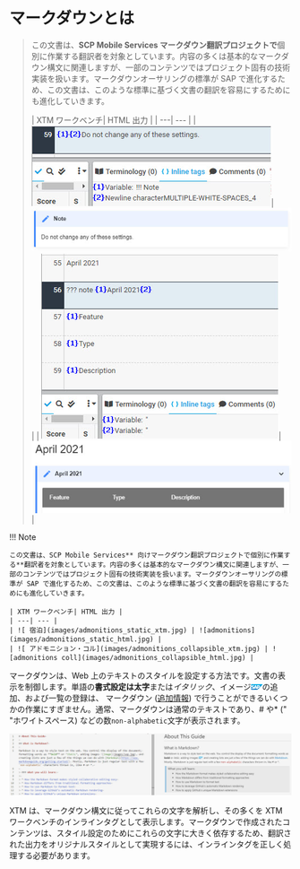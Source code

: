 # マークダウンとは

> この文書は、**SCP Mobile Services マークダウン翻訳プロジェクトで**個別に作業する翻訳者を対象としています。内容の多くは基本的なマークダウン構文に関連しますが、一部のコンテンツではプロジェクト固有の技術実装を扱います。マークダウンオーサリングの標準が SAP で進化するため、この文書は、このような標準に基づく文書の翻訳を容易にするためにも進化していきます。
>
> \| XTM ワークベンチ\| HTML 出力 \|
> \| ---\| --- \|
> \| ![受付](images/admonitions_static_xtm.jpg)\| ![受付](images/admonitions_static_html.jpg) \|
> \| ![admonitions coll](images/admonitions_collapsible_xtm.jpg)\| ![admonitions coll](images/admonitions_collapsible_html.jpg) \|

!!! Note

    この文書は、SCP Mobile Services** 向けマークダウン翻訳プロジェクトで個別に作業する**翻訳者を対象としています。内容の多くは基本的なマークダウン構文に関連しますが、一部のコンテンツではプロジェクト固有の技術実装を扱います。マークダウンオーサリングの標準が SAP で進化するため、この文書は、このような標準に基づく文書の翻訳を容易にするためにも進化していきます。

    | XTM ワークベンチ| HTML 出力 |
    | ---| --- |
    | ![ 宿泊](images/admonitions_static_xtm.jpg) | ![admonitions](images/admonitions_static_html.jpg) |
    | ![ アドモニション・コル](images/admonitions_collapsible_xtm.jpg) | ![admonitions coll](images/admonitions_collapsible_html.jpg) |

マークダウンは、Web 上のテキストのスタイルを設定する方法です。文書の表示を制御します。単語の**書式設定は太字**または*イタリック*、イメージ![イメージ](images/sap.jpg)の追加、および一覧の登録は、 マークダウン ([追加情報](https://www.markdownguide.org/getting-started/)) で行うことができるいくつかの作業にすぎません。通常、マークダウンは通常のテキストであり、# や* (" "ホワイトスペース) などの数`non-alphabetic`文字が表示されます。

![xtm および html](images/markdown.jpg)

XTM は、マークダウン構文に従ってこれらの文字を解析し、その多くを XTM ワークベンチのインラインタグとして表示します。マークダウンで作成されたコンテンツは、スタイル設定のためにこれらの文字に大きく依存するため、翻訳された出力をオリジナルスタイルとして実現するには、インラインタグを正しく処理する必要があります。